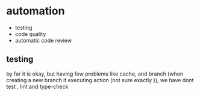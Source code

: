 # automation
 - testing
 - code quality
 - automatic code review

## testing
 by far it is okay, but having few problems like cache, and branch (when creating a new branch it executing action (not sure exactly )), we have dont test , lint and type-check
 

